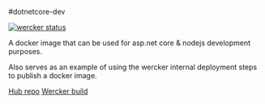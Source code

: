 #dotnetcore-dev

[![wercker status](https://app.wercker.com/status/21e655d8bb7fd8c9400a36c50463f76f/s "wercker status")](https://app.wercker.com/project/bykey/21e655d8bb7fd8c9400a36c50463f76f)

A docker image that can be used for asp.net core & nodejs development purposes.

Also serves as an example of using the wercker internal deployment steps to publish a docker image.

[Hub repo](https://hub.docker.com/r/jburger/dotnetcore-dev)
[Wercker build](https://app.wercker.com/#applications/576681637cab8d01000108c5)
